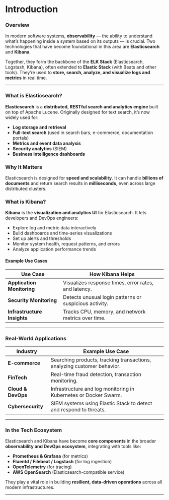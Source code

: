 
# Introduction

### Overview

In modern software systems, **observability** — the ability to understand what’s happening inside a system based on its outputs — is crucial.
Two technologies that have become foundational in this area are **Elasticsearch** and **Kibana**.

Together, they form the backbone of the **ELK Stack** (Elasticsearch, Logstash, Kibana), often extended to **Elastic Stack** (with Beats and other tools).
They’re used to **store, search, analyze, and visualize logs and metrics** in real time.

---
### What is Elasticsearch?

**Elasticsearch** is a **distributed, RESTful search and analytics engine** built on top of Apache Lucene.
Originally designed for text search, it’s now widely used for:

* **Log storage and retrieval**
* **Full-text search** (used in search bars, e-commerce, documentation portals)
* **Metrics and event data analysis**
* **Security analytics** (SIEM)
* **Business intelligence dashboards**

### Why It Matters

Elasticsearch is designed for **speed and scalability**.
It can handle **billions of documents** and return search results in **milliseconds**, even across large distributed clusters.

### What is Kibana?

**Kibana** is the **visualization and analytics UI** for Elasticsearch.
It lets developers and DevOps engineers:

* Explore log and metric data interactively
* Build dashboards and time-series visualizations
* Set up alerts and thresholds
* Monitor system health, request patterns, and errors
* Analyze application performance trends

####  Example Use Cases

| Use Case                    | How Kibana Helps                                       |
| --------------------------- | ------------------------------------------------------ |
| **Application Monitoring**  | Visualizes response times, error rates, and latency.   |
| **Security Monitoring**     | Detects unusual login patterns or suspicious activity. |
| **Infrastructure Insights** | Tracks CPU, memory, and network metrics over time.     |

---

### Real-World Applications

| Industry           | Example Use Case                                                        |
| ------------------ | ----------------------------------------------------------------------- |
| **E-commerce**     | Searching products, tracking transactions, analyzing customer behavior. |
| **FinTech**        | Real-time fraud detection, transaction monitoring.                      |
| **Cloud & DevOps** | Infrastructure and log monitoring in Kubernetes or Docker Swarm.        |
| **Cybersecurity**  | SIEM systems using Elastic Stack to detect and respond to threats.      |

---

### In the Tech Ecosystem

Elasticsearch and Kibana have become **core components** in the broader **observability and DevOps ecosystem**, integrating with tools like:

* **Prometheus & Grafana** (for metrics)
* **Fluentd / Filebeat / Logstash** (for log ingestion)
* **OpenTelemetry** (for tracing)
* **AWS OpenSearch** (Elasticsearch-compatible service)

They play a vital role in building **resilient, data-driven operations** across all modern infrastructures.

---
